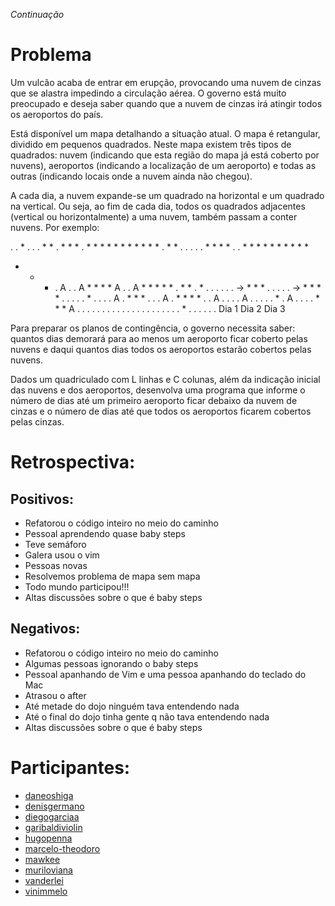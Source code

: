 _Continuação_

Problema
========
Um vulcão acaba de entrar em erupção, provocando uma nuvem de cinzas que se alastra impedindo a circulação aérea. O governo está muito preocupado e deseja saber quando que a nuvem de cinzas irá atingir todos os aeroportos do país.

Está disponível um mapa detalhando a situação atual. O mapa é retangular, dividido em pequenos quadrados. Neste mapa existem três tipos de quadrados: nuvem (indicando que esta região do mapa já está coberto por nuvens), aeroportos (indicando a localização de um aeroporto) e todas as outras (indicando locais onde a nuvem ainda não chegou).

A cada dia, a nuvem expande-se um quadrado na horizontal e um quadrado na vertical. Ou seja, ao fim de cada dia, todos os quadrados adjacentes (vertical ou horizontalmente) a uma nuvem, também passam a conter nuvens. Por exemplo:

. . * . . . * *      . * * * . * * *     * * * * * * * *
. * * . . . . .      * * * * . . * *     * * * * * * * *
* * * . A . . A      * * * * A . . A     * * * * * . * *
. * . . . . . .  ->  * * * . . . . .  -> * * * * . . . .
. * . . . . A .      * * * . . . A .     * * * * . . A .
. . . A . . . .      . * . A . . . .     * * * A . . . .
. . . . . . . .      . . . . . . . .     . * . . . . . .
     Dia 1                Dia 2               Dia 3

Para preparar os planos de contingência, o governo necessita saber: quantos dias demorará para ao menos um aeroporto ficar coberto pelas nuvens e daqui quantos dias todos os aeroportos estarão cobertos pelas nuvens.

Dados um quadriculado com L linhas e C colunas, além da indicação inicial das nuvens e dos aeroportos, desenvolva uma programa que informe o número de dias até um primeiro aeroporto ficar debaixo da nuvem de cinzas e o número de dias até que todos os aeroportos ficarem cobertos pelas cinzas.

Retrospectiva:
==============

Positivos:
----------
* Refatorou o código inteiro no meio do caminho
* Pessoal aprendendo quase baby steps
* Teve semáforo
* Galera usou o vim
* Pessoas novas
* Resolvemos problema de mapa sem mapa
* Todo mundo participou!!!
* Altas discussões sobre o que é baby steps

Negativos:
----------
* Refatorou o código inteiro no meio do caminho
* Algumas pessoas ignorando o baby steps
* Pessoal apanhando de Vim e uma pessoa apanhando do teclado do Mac
* Atrasou o after
* Até metade do dojo ninguém tava entendendo nada
* Até o final do dojo tinha gente q não tava entendendo nada
* Altas discussões sobre o que é baby steps

Participantes:
==============

* [daneoshiga](https://github.com/daneoshiga)
* [denisgermano](https://github.com/denisgermano)
* [diegogarciaa](https://github.com/diegogarciaa)
* [garibaldiviolin](https://github.com/garibaldiviolin)
* [hugopenna](https://github.com/hugopenna)
* [marcelo-theodoro](https://github.com/marcelo-theodoro)
* [mawkee](https://github.com/mawkee)
* [muriloviana](https://github.com/muriloviana)
* [vanderlei](https://github.com/hdelei)
* [vinimmelo](https://github.com/vinimmelo)

